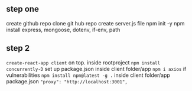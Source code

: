 ## step one
create github repo
clone git hub repo
create server.js file
npm init -y
npm install express, mongoose, dotenv, if-env, path
 ## step 2
 `create-react-app client` on top.
 inside rootproject `npm install concurrently-D`
 set up package.json
 inside client folder/app `npm i axios` if vulnerabilities `npm install npm@latest -g .`
 inside client folder/app package.json `"proxy": "http://localhost:3001", `

 ##
  